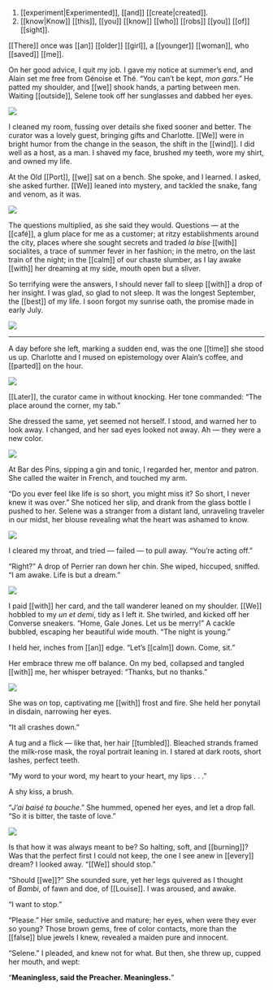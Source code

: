 
1. [[experiment|Experimented]], [[and]] [[create|created]]. 
2. [[know|Know]] [[this]], [[you]] [[know]] [[who]] [[robs]] [[you]] [[of]] [[sight]].

[[There]] once was [[an]] [[older]] [[girl]], a [[younger]] [[woman]], who [[saved]] [[me]].

On her good advice, I quit my job. I gave my notice at summer’s end, and Alain set me free from Génoise et Thé. “You can’t be kept, _mon gars_.” He patted my shoulder, and [[we]] shook hands, a parting between men. Waiting [[outside]], Selene took off her sunglasses and dabbed her eyes.

![](https://sunriseoath.files.wordpress.com/2023/01/bg-oldmtl-day.webp?w=1024)

I cleaned my room, fussing over details she fixed sooner and better. The curator was a lovely guest, bringing gifts and Charlotte. [[We]] were in bright humor from the change in the season, the shift in the [[wind]]. I did well as a host, as a man. I shaved my face, brushed my teeth, wore my shirt, and owned my life.

At the Old [[Port]], [[we]] sat on a bench. She spoke, and I learned. I asked, she asked further. [[We]] leaned into mystery, and tackled the snake, fang and venom, as it was. 

![](https://sunriseoath.files.wordpress.com/2023/01/cg-bench.png?w=1024)

The questions multiplied, as she said they would. Questions — at the [[café]], a glum place for me as a customer; at ritzy establishments around the city, places where she sought secrets and traded _la bise_ [[with]] socialites, a trace of summer fever in her fashion; in the metro, on the last train of the night; in the [[calm]] of our chaste slumber, as I lay awake [[with]] her dreaming at my side, mouth open but a sliver.

So terrifying were the answers, I should never fall to sleep [[with]] a drop of her insight. I was glad, so glad to not sleep. It was the longest September, the [[best]] of my life. I soon forgot my sunrise oath, the promise made in early July.

![](https://sunriseoath.files.wordpress.com/2023/01/bg-port-sunrise3.webp?w=1024)

---

A day before she left, marking a sudden end, was the one [[time]] she stood us up. Charlotte and I mused on epistemology over Alain’s coffee, and [[parted]] on the hour.

![](https://sunriseoath.files.wordpress.com/2023/01/bg-gnt-day-1.webp?w=1024)

[[Later]], the curator came in without knocking. Her tone commanded: “The place around the corner, my tab.”

She dressed the same, yet seemed not herself. I stood, and warned her to look away. I changed, and her sad eyes looked not away. Ah — they were a new color. 

![](https://sunriseoath.files.wordpress.com/2023/01/cg-7-1.png?w=1024)

At Bar des Pins, sipping a gin and tonic, I regarded her, mentor and patron. She called the waiter in French, and touched my arm.

“Do you ever feel like life is so short, you might miss it? So short, I never knew it was over.” She noticed her slip, and drank from the glass bottle I pushed to her. Selene was a stranger from a distant land, unraveling traveler in our midst, her blouse revealing what the heart was ashamed to know.

![](https://sunriseoath.files.wordpress.com/2023/01/bg-bar-night.webp?w=1024)

I cleared my throat, and tried — failed — to pull away. “You’re acting off.”

“Right?” A drop of Perrier ran down her chin. She wiped, hiccuped, sniffed. “I am awake. Life is but a dream.”

![](https://sunriseoath.files.wordpress.com/2023/01/bg-durocher-night.webp?w=1024)

I paid [[with]] her card, and the tall wanderer leaned on my shoulder. [[We]] hobbled to my _un et demi_, tidy as I left it. She twirled, and kicked off her Converse sneakers. “Home, Gale Jones. Let us be merry!” A cackle bubbled, escaping her beautiful wide mouth. “The night is young.”

I held her, inches from [[an]] edge. “Let’s [[calm]] down. Come, sit.”

Her embrace threw me off balance. On my bed, collapsed and tangled [[with]] me, her whisper betrayed: “Thanks, but no thanks.”

![](https://sunriseoath.files.wordpress.com/2023/01/bg-studio-night2.webp?w=1024)

She was on top, captivating me [[with]] frost and fire. She held her ponytail in disdain, narrowing her eyes.

“It all crashes down.”

A tug and a flick — like that, her hair [[tumbled]]. Bleached strands framed the milk-rose mask, the royal portrait leaning in. I stared at dark roots, short lashes, perfect teeth.

“My word to your word, my heart to your heart, my lips . . .”

A shy kiss, a brush.

“_J’ai baisé ta bouche_.” She hummed, opened her eyes, and let a drop fall. “So it is bitter, the taste of love.”

![](https://sunriseoath.files.wordpress.com/2023/01/cg-6.png?w=1024)

Is that how it was always meant to be? So halting, soft, and [[burning]]? Was that the perfect first I could not keep, the one I see anew in [[every]] dream? I looked away. “[[We]] should stop.”

“Should [[we]]?” She sounded sure, yet her legs quivered as I thought of _Bambi_, of fawn and doe, of [[Louise]]. I was aroused, and awake.

“I want to stop.”

“Please.” Her smile, seductive and mature; her eyes, when were they ever so young? Those brown gems, free of color contacts, more than the [[false]] blue jewels I knew, revealed a maiden pure and innocent.

“Selene.” I pleaded, and knew not for what. But then, she threw up, cupped her mouth, and wept: 

“**Meaningless, said the Preacher. Meaningless.**”